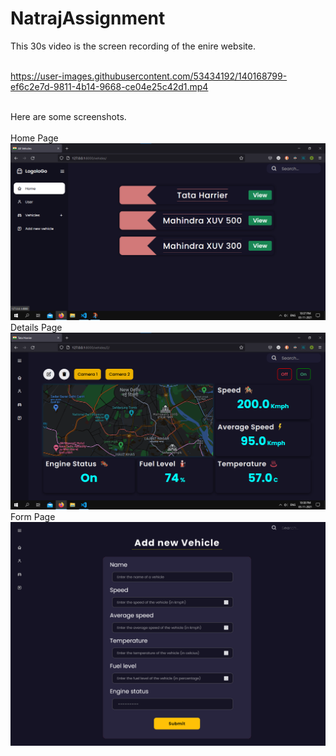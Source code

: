﻿# NatrajAssignment
This 30s video is the screen recording of the enire website.<br><br>

https://user-images.githubusercontent.com/53434192/140168799-ef6c2e7d-9811-4b14-9668-ce04e25c42d1.mp4


<br>
Here are some screenshots.<br>
<br>
Home Page
<img src="./readme_img/home.png">
<br>
Details Page
<img src="./readme_img/details.png">
Form Page
<img src="./readme_img/form.png">
